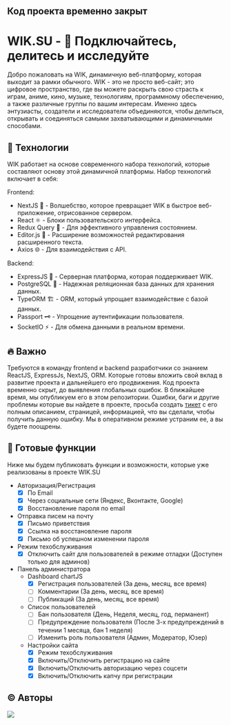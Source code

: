 ## Код проекта временно закрыт

# WIK.SU - 💚 Подключайтесь, делитесь и исследуйте
Добро пожаловать на WIK, динамичную веб-платформу, которая выходит за рамки обычного. WIK - это не просто веб-сайт; это цифровое пространство, где вы можете раскрыть свою страсть к играм, аниме, кино, музыке, технологиям, программному обеспечению, а также различные группы по вашим интересам. Именно здесь энтузиасты, создатели и исследователи объединяются, чтобы делиться, открывать и соединяться самыми захватывающими и динамичными способами.

## 🔧 Технологии
WIK работает на основе современного набора технологий, которые составляют основу этой динамичной платформы. Набор технологий включает в себя:

Frontend:

- NextJS 🚀 - Волшебство, которое превращает WIK в быстрое веб-приложение, отрисованное сервером.
- React ⚛️ - Блоки пользовательского интерфейса.
- Redux Query 🧰 - Для эффективного управления состоянием.
- Editor.js 📝 - Расширение возможностей редактирования расширенного текста.
- Axios 🌐 - Для взаимодействия с API.

Backend:

- ExpressJS 🦅 - Серверная платформа, которая поддерживает WIK.
- PostgreSQL 🐘 - Надежная реляционная база данных для хранения данных.
- TypeORM 🏗️ - ORM, который упрощает взаимодействие с базой данных.
- Passport 🗝️ - Упрощение аутентификации пользователя.
- SocketIO ⚡ - Для обмена данными в реальном времени.

## 🔥 Важно

Требуются в команду frontend и backend разработчики со знанием ReactJS, ExpressJs, NextJS, ORM. Которые готовы вложить свой вклад в развитие проекта и дальнейшего его продвижения.
Код проекта временно скрыт, до выявления глобальных ошибок. В ближайшее время, мы опубликуем его в этом репозитории. 
Ошибки, баги и другие проблемы которые вы найдете в проекте, просьба создать [тикет](https://github.com/ckatala/wik.su/issues/new) с его полным описанием, страницей, информацией, что вы сделали, чтобы получить данную ошибку. Мы в оперативном режиме устраним ее, а вы будете поощрены.  

## 🚀 Готовые функции
Ниже мы будем публиковать функции и возможности, которые уже реализованы в проекте WIK.SU

- Авторизация/Регистрация
  - [x] По Email
  - [x] Через социальные сети (Яндекс, Вконтакте, Google)
  - [x] Восстановление пароля по email
- Отправка писем на почту
  - [x] Письмо приветствия
  - [x] Ссылка на восстановление пароля
  - [x] Письмо об успешном изменении пароля
- Режим техобслуживания
    - [x] Отключить сайт для пользователей в режиме отладки (Доступен только для админов)
- Панель администратора
  - Dashboard chartJS
    - [x] Регистрация пользователей (За день, месяц, все время)
    - [ ] Комментарии (За день, месяц, все время)
    - [ ] Публикаций (За день, месяц, все время)
  - Список пользователей
    - [ ] Бан пользователя (День, Неделя, месяц, год, перманент)
    - [ ] Предупреждение пользователя (После 3-х предупреждений в течении 1 месяца, бан 1 неделя)
    - [ ] Изменить роль пользователя (Админ, Модератор, Юзер)
  - Настройки сайта
    - [x] Режим техобслуживания
    - [x] Включить/Отключить регистрацию на сайте
    - [x] Включить/Отключить авторизацию через соцсети
    - [x] Включить/Отключить капчу при регистрации

## ©️ Авторы
[![](https://github.com/ckatala.png?size=50)](https://github.com/ckatala)
